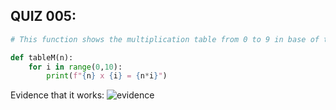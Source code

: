 ## QUIZ 005:

```.py
# This function shows the multiplication table from 0 to 9 in base of the inputted number

def tableM(n):
    for i in range(0,10):
        print(f"{n} x {i} = {n*i}")
```

Evidence that it works:
![evidence](https://user-images.githubusercontent.com/88994602/139363345-cf655418-343c-45de-8f81-1ac15e3c17cc.png)
